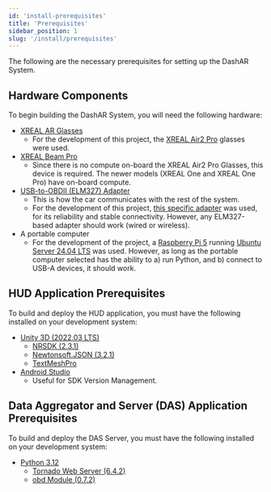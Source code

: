 ```yaml
---
id: 'install-prerequisites'
title: 'Prerequisites'
sidebar_position: 1
slug: '/install/prerequisites'
---
```


The following are the necessary prerequisites for setting up the DashAR System.

## Hardware Components

To begin building the DashAR System, you will need the following hardware:

- [XREAL AR Glasses](https://www.xreal.com/)
  - For the development of this project, the [XREAL Air2 Pro](https://www.xreal.com/air2) glasses were used.
- [XREAL Beam Pro](https://www.xreal.com/beampro)
  - Since there is no compute on-board the XREAL Air2 Pro Glasses, this device is required. The newer models (XREAL One and XREAL One Pro) have on-board compute.
- [USB-to-OBDII (ELM327) Adapter](https://en.wikipedia.org/wiki/ELM327)
  - This is how the car communicates with the rest of the system.
  - For the development of this project, [this specific adapter](https://www.amazon.com/dp/B0C3B11S7F) was used, for its reliability and stable connectivity. However, any ELM327-based adapter should work (wired or wireless).
- A portable computer
  - For the development of the project, a [Raspberry Pi 5](https://www.raspberrypi.com/products/raspberry-pi-5/) running [Ubuntu Server 24.04 LTS](https://ubuntu.com/download/raspberry-pi) was used. However, as long as the portable computer selected has the ability to a) run Python, and b) connect to USB-A devices, it should work.

## HUD Application Prerequisites

To build and deploy the HUD application, you must have the following installed on your development system:

- [Unity 3D (2022.03 LTS)](https://unity.com/)
  - [NRSDK (2.3.1)](https://docs.xreal.com/Release%20Note/NRSDK%202.3.1)
  - [Newtonsoft.JSON (3.2.1)](https://docs.unity3d.com/Packages/com.unity.nuget.newtonsoft-json@3.2/manual/index.html)
  - [TextMeshPro](https://docs.unity3d.com/Packages/com.unity.textmeshpro@3.0/manual/index.html)
- [Android Studio](https://developer.android.com/studio)
  - Useful for SDK Version Management.

## Data Aggregator and Server (DAS) Application Prerequisites

To build and deploy the DAS Server, you must have the following installed on your development system:

- [Python 3.12](https://docs.python.org/3/whatsnew/3.12.html)
  - [Tornado Web Server (6.4.2)](https://www.tornadoweb.org/en/stable/)
  - [obd Module (0.7.2)](https://python-obd.readthedocs.io/en/latest/)
